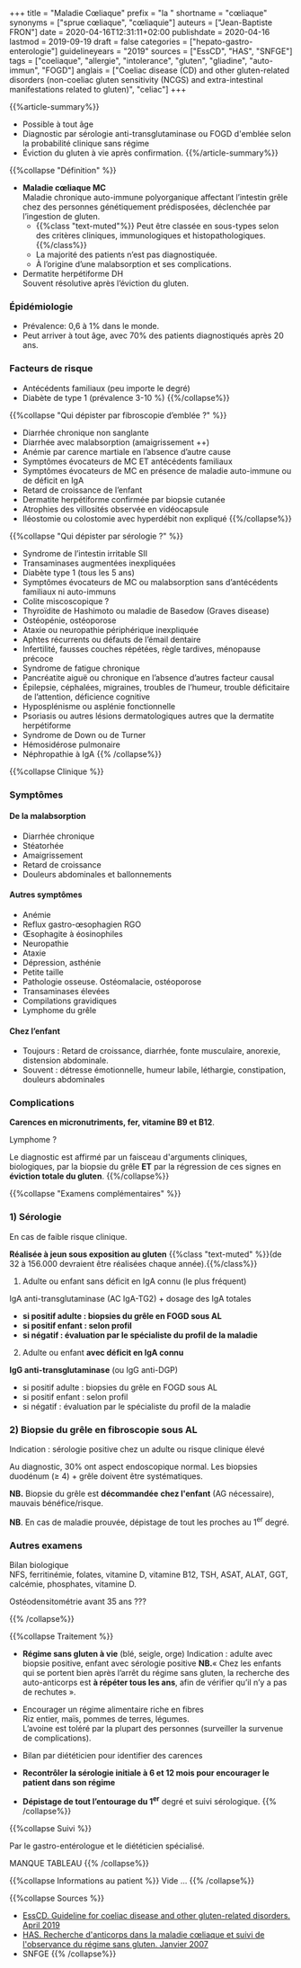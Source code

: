 +++
title = "Maladie Cœliaque"
prefix = "la "
shortname = "cœliaque"
synonyms = ["sprue cœliaque", "cœliaquie"]
auteurs = ["Jean-Baptiste FRON"]
date = 2020-04-16T12:31:11+02:00
publishdate = 2020-04-16
lastmod = 2019-09-19
draft = false
categories = ["hepato-gastro-enterologie"]
guidelineyears = "2019"
sources = ["EssCD", "HAS", "SNFGE"]
tags = ["coeliaque", "allergie", "intolerance", "gluten", "gliadine", "auto-immun", "FOGD"]
anglais = ["Coeliac disease (CD) and other gluten-related disorders (non-coeliac gluten sensitivity (NCGS) and extra-intestinal manifestations related to gluten)", "celiac"]
+++

{{%article-summary%}}

- Possible à tout âge
- Diagnostic par sérologie anti-transglutaminase ou FOGD d'emblée selon la probabilité clinique sans régime
- Éviction du gluten à vie après confirmation.
{{%/article-summary%}}

{{%collapse "Définition" %}}

- **Maladie cœliaque MC**  
  Maladie chronique auto-immune polyorganique affectant l’intestin grêle chez des personnes génétiquement prédisposées, déclenchée par l’ingestion de gluten.
  - {{%class "text-muted"%}} Peut être classée en sous-types selon des critères cliniques, immunologiques et histopathologiques.{{%/class%}}
  - La majorité des patients n’est pas diagnostiquée.
  - À l’origine d’une malabsorption et ses complications.
- Dermatite herpétiforme DH  
  Souvent résolutive après l’éviction du gluten.

### Épidémiologie

- Prévalence: 0,6 à 1% dans le monde.
- Peut arriver à tout âge, avec 70% des patients diagnostiqués après 20 ans.

### Facteurs de risque

- Antécédents familiaux (peu importe le degré)
- Diabète de type 1 (prévalence 3-10 %)
{{%/collapse%}}

{{%collapse "Qui dépister par fibroscopie d’emblée ?" %}}

- Diarrhée chronique non sanglante
- Diarrhée avec malabsorption (amaigrissement ++)
- Anémie par carence martiale en l’absence d’autre cause
- Symptômes évocateurs de MC ET antécédents familiaux
- Symptômes évocateurs de MC en présence de maladie auto-immune ou de déficit en IgA
- Retard de croissance de l’enfant
- Dermatite herpétiforme confirmée par biopsie cutanée
- Atrophies des villosités observée en vidéocapsule
- Iléostomie ou colostomie avec hyperdébit non expliqué
{{%/collapse%}}

{{%collapse "Qui dépister par sérologie ?" %}}

- Syndrome de l’intestin irritable SII
- Transaminases augmentées inexpliquées
- Diabète type 1 (tous les 5 ans)
- Symptômes évocateurs de MC ou malabsorption sans d’antécédents familiaux ni auto-immuns
- Colite miscoscopique ?
- Thyroïdite de Hashimoto ou maladie de Basedow (Graves disease)
- Ostéopénie, ostéoporose
- Ataxie ou neuropathie périphérique inexpliquée
- Aphtes récurrents ou défauts de l’émail dentaire
- Infertilité, fausses couches répétées, règle tardives, ménopause précoce
- Syndrome de fatigue chronique
- Pancréatite aiguë ou chronique en l’absence d’autres facteur causal
- Épilepsie, céphalées, migraines, troubles de l’humeur, trouble déficitaire de l’attention, déficience cognitive
- Hyposplénisme ou asplénie fonctionnelle
- Psoriasis ou autres lésions dermatologiques autres que la dermatite herpétiforme
- Syndrome de Down ou de Turner
- Hémosidérose pulmonaire
- Néphropathie à IgA
{{% /collapse%}}

{{%collapse Clinique %}}

### Symptômes

#### De la malabsorption

- Diarrhée chronique
- Stéatorhée
- Amaigrissement
- Retard de croissance
- Douleurs abdominales et ballonnements

#### Autres symptômes

- Anémie
- Reflux gastro-œsophagien RGO
- Œsophagite à éosinophiles
- Neuropathie
- Ataxie
- Dépression, asthénie
- Petite taille
- Pathologie osseuse. Ostéomalacie, ostéoporose
- Transaminases élevées
- Compilations gravidiques
- Lymphome du grêle

#### Chez l’enfant

- Toujours : Retard de croissance, diarrhée, fonte musculaire, anorexie, distension abdominale.
- Souvent : détresse émotionnelle, humeur labile, léthargie, constipation, douleurs abdominales

### Complications

**Carences en micronutriments, fer, vitamine B9 et B12**.

Lymphome ?

Le diagnostic est affirmé par un faisceau d'arguments cliniques, biologiques, par la biopsie du grêle **ET** par la régression de ces signes en **éviction totale du gluten**.
{{%/collapse%}}

{{%collapse "Examens complémentaires" %}}

### 1) Sérologie

En cas de faible risque clinique.

**Réalisée à jeun sous exposition au gluten** {{%class "text-muted" %}}(de 32 à 156.000 devraient être réalisées chaque année).{{%/class%}}

1. Adulte ou enfant sans déficit en IgA connu (le plus fréquent)

IgA anti-transglutaminase (AC IgA-TG2) + dosage des IgA totales

- **si positif adulte : biopsies du grêle en FOGD sous AL**
- **si positif enfant : selon profil**
- **si négatif : évaluation par le spécialiste du profil de la maladie**

2. Adulte ou enfant **avec déficit en IgA connu**

**IgG anti-transglutaminase** (ou IgG anti-DGP)

- si positif adulte : biopsies du grêle en FOGD sous AL
- si positif enfant : selon profil
- si négatif : évaluation par le spécialiste du profil de la maladie

### 2) Biopsie du grêle en fibroscopie sous AL

Indication : sérologie positive chez un adulte ou risque clinique élevé

Au diagnostic, 30% ont aspect endoscopique normal. Les biopsies duodénum (≥ 4) + grêle doivent être systématiques.

**NB.** Biopsie du grêle est **décommandée** **chez l'enfant** (AG nécessaire), mauvais bénéfice/risque.

**NB**. En cas de maladie prouvée, dépistage de tout les proches au 1<sup>er</sup> degré.

### Autres examens

Bilan biologique  
NFS, ferritinémie, folates, vitamine D, vitamine B12, TSH, ASAT, ALAT, GGT, calcémie, phosphates, vitamine D.

Ostéodensitométrie avant 35 ans ???

{{% /collapse%}}

{{%collapse Traitement %}}

- **Régime sans gluten à vie** (blé, seigle, orge)
  Indication : adulte avec biopsie positive, enfant avec sérologie positive
  **NB.**« Chez les enfants qui se portent bien après l’arrêt du régime sans gluten, la recherche des auto-anticorps est **à répéter tous les ans**, afin de vérifier qu’il n’y a pas de rechutes ».
- Encourager un régime alimentaire riche en fibres  
  Riz entier, maïs, pommes de terres, légumes.  
  L’avoine est toléré par la plupart des personnes (surveiller la survenue de complications).

- Bilan par diététicien pour identifier des carences
- **Recontrôler la sérologie initiale à 6 et 12 mois pour encourager le patient dans son régime**
- **Dépistage de tout l’entourage du 1<sup>er</sup>** degré et suivi sérologique.
{{% /collapse%}}

{{%collapse Suivi %}}

Par le gastro-entérologue et le diététicien spécialisé.

MANQUE TABLEAU
{{% /collapse%}}

{{%collapse Informations au patient %}}
Vide ...
{{% /collapse%}}

{{%collapse Sources %}}

- [EssCD. Guideline for coeliac disease and other gluten-related disorders. April 2019](https://journals.sagepub.com/doi/full/10.1177/2050640619844125?utm_source=SAGE_social&hootPostID=125b0aec0fa6dfe1312e0d2a5a622756&#articleCitationDownloadContainer)
- [HAS. Recherche d'anticorps dans la maladie cœliaque et suivi de l'observance du régime sans gluten. Janvier 2007](https://www.has-sante.fr/upload/docs/application/pdf/synthese_maladie_coeliaque.pdf)
- SNFGE
{{% /collapse%}}
